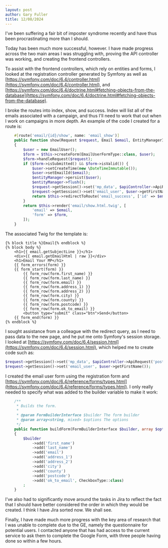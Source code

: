 ```yaml
---
layout: post
author: Gary Fuller
title: 12/08/2024
---
```

I've been suffering a fair bit of imposter syndrome recently and have thus been procrastinating more than I should. 

Today has been much more successful, however. I have made progress across the two main areas I was struggling with, proving the API controller was working, and creating the frontend controllers.

To assist with the frontend controllers, which rely on entities and forms, I looked at the registration controller generated by Symfony as well as [https://symfony.com/doc/6.4/controller.html](https://symfony.com/doc/6.4/controller.html), and [https://symfony.com/doc/6.4/doctrine.html#fetching-objects-from-the-database](https://symfony.com/doc/6.4/doctrine.html#fetching-objects-from-the-database). 

I broke the routes into index, show, and success. Index will list all of the emails associated with a campaign, and thus I'll need to work that out when I work on campaigns in more depth. An example of the code I created for a route is:

```PHP
    #[route('email/{id}/show', name: 'email_show')]
    public function show(Request $request, Email $email, EntityManagerInterface $entityManager, ApiController $apiController): Response
    {
        $user = new EmailUser();
        $form = $this->createForm(EmailUserFormType::class, $user);
        $form->handleRequest($request);
        if ($form->isSubmitted() && $form->isValid()) {
            $user->setCreateTime(new \DateTimeImmutable());
            $user->setEmailId($email);
            $entityManager->persist($user);
            $entityManager->flush();
            $request->getSession()->set('mp_data', $apiController->ApiRequest('postcode', $user->getPostcode())['response']['data']['0']);
            $request->getSession()->set('email_user', $user->getFirstName());
            return $this->redirectToRoute('email_success', ['id' => $email->getId()]);
        }
        return $this->render('email/show.html.twig', [
            'email' => $email,
            'form' => $form,
        ]);
    }
```

The associated Twig for the template is:

```
{% block title %}Email{% endblock %}
{% block body %}
    <h1>{{ email.getSubjectLine }}</h1>
    <div>{{ email.getEmailHtml | raw }}</div>
    <h1>Email Your MP</h1>
    {{ form_errors(form) }}
    {{ form_start(form) }}
        {{ form_row(form.first_name) }}
        {{ form_row(form.last_name) }}
        {{ form_row(form.email) }}
        {{ form_row(form.address_1) }}
        {{ form_row(form.address_2) }}
        {{ form_row(form.city) }}
        {{ form_row(form.county) }}
        {{ form_row(form.postcode) }}
        {{ form_row(form.ok_to_email) }}
        <button type="submit" class="btn">Send</button>
    {{ form_end(form) }}
{% endblock %}
```

I sought assistance from a colleague with the redirect query, as I need to pass data to the new page, and he put me onto Symfony's session storage. I looked at [https://symfony.com/doc/6.4/session.html](https://symfony.com/doc/6.4/session.html), which helped me to create code such as:

```PHP
$request->getSession()->set('mp_data', $apiController->ApiRequest('postcode', $user->getPostcode())['response']['data']['0']);
$request->getSession()->set('email_user', $user->getFirstName());
```

I created the email user form using the registration form and [https://symfony.com/doc/6.4/reference/forms/types.html](https://symfony.com/doc/6.4/reference/forms/types.html). I only really needed to specify what was added to the builder variable to make it work:

```PHP
    /**
     * Builds the form.
     *
     * @param FormBuilderInterface $builder The form builder
     * @param array<string, mixed> $options The options
     */
    public function buildForm(FormBuilderInterface $builder, array $options): void
    {
        $builder
            ->add('first_name')
            ->add('last_name')
            ->add('email')
            ->add('address_1')
            ->add('address_2')
            ->add('city')
            ->add('county')
            ->add('postcode')
            ->add('ok_to_email', CheckboxType::class)
        ;
    }
```

I've also had to significantly move around the tasks in Jira to reflect the fact that I should have better considered the order in which they would be created. I think I have Jira sorted now. We shall see.

Finally, I have made much more progress with the key area of research that I was unable to complete due to the GE, namely the questionnaire for potential users. I contacted anyone that has had access to the current service to ask them to complete the Google Form, with three people having done so within a few hours.
